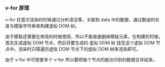 ### v-for 原理

v-for 在首次渲染的时候通过分析语法等，关联到 data 中的数据，通过数组的长度与模版字符串来构建虚拟 DOM 树。

由于模板还需要在修改的时候使用，所以不能直接删掉模板元素，在构建的时候，首先生成虚拟 DOM 节点，然后将要生成的 虚拟 DOM 树 挂在这个虚拟 DOM 节点中。渲染时只需遍历虚拟 DOM 节点下的虚拟 DOM 树来渲染即可。

由于 v-for 中可嵌套多个 v-for 所以要把每个节点的能访问到的数据合并起来。